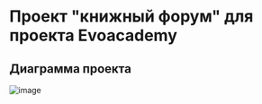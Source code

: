 # Проект "книжный форум" для проекта Evoacademy
## Диаграмма проекта
![image](https://github.com/smiteaccursed/evoproject/assets/144155604/17ffb293-d71c-4020-8a5d-3a281c347a05)
 

